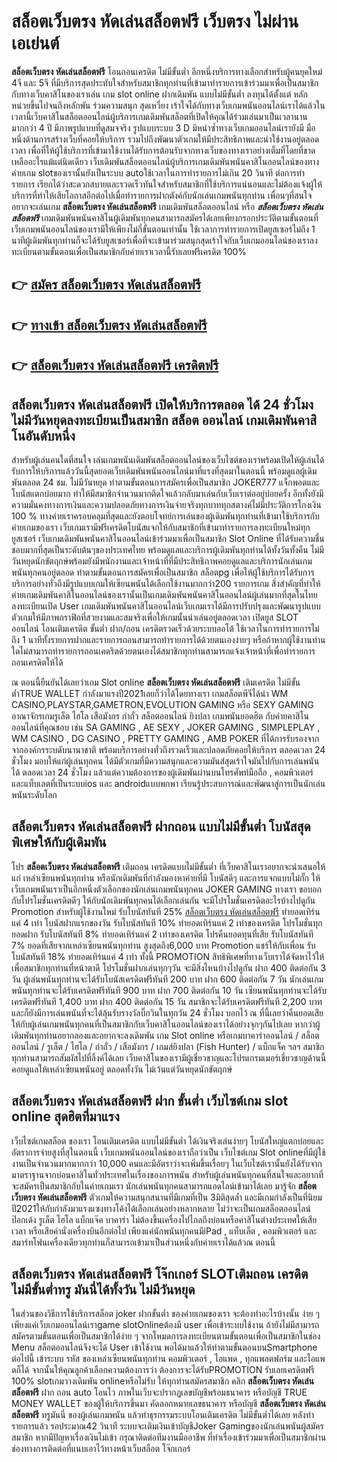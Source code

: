 # สล็อตเว็บตรง หัดเล่นสล็อตฟรี  เว็บตรง ไม่ผ่านเอเย่นต์

**สล็อตเว็บตรง หัดเล่นสล็อตฟรี** โอนถอนเครดิต ไม่มีขั้นต่ำ  อีกหนึ่งบริการทางเลือกสำหรับผู้คนยุคใหม่ 4จี และ 5จี ที่มีบริการสุดประทับใจสำหรับสมาชิกทุกท่านที่เข้ามาทำรายการเข้าร่วมมาเพื่อเป็นสมาชิกกับทางเว็บคาสิโนของเราเล่น เกม slot online ฝากเดิมพัน แบบไม่มีขั้นต่ำ ลงทุนได้ตั้งแต่ หลักหน่วยขึ้นไปจนถึงหลักพัน ร่วมความสนุก สุดเหวี่ยง เร้าใจได้กับทางเว็บเกมพนันออนไลน์เราได้แล้วในเวลานี้เว็บคาสิโนสล็อตออนไลน์ผู้บริการเกมเดิมพันสล็อตที่เปิดให้คุณได้ร่วมเล่นมาเป็นเวลานานมากกว่า 4 ปี มีภาพรูปแบบที่ดูสมจจริง รูปแบบระบบ 3 D
มิหนำซ้ำทางเว็บเกมออนไลน์เรายังมี มือหนึ่งด้านการสร้างเว็บที่คอยให้บริการ  รวมไปถึงพัฒนาตัวเกมให้มีประสิทธิภาพและน่าใช้งานอยู่ตลอดเวลา เพื่อที่ให้ผู้ใช้บริการที่เข้ามาใช้งานได้รับการต้อนรับจากทางเว็บของทางเราอย่างเต็มที่โดยที่ขาดเหลืออะไรแม้แต่นิดเดียว เว็บเดิมพันสล็อตออนไลน์ผู้บริการเกมเดิมพันพนันคาสิโนออนไลน์ของทางค่ายเกม slotของเรานั้นยังเป็นระบบ autoใช้เวลาในการทำรายการไม่เกิน 20 วินาที ต่อการทำรายการ เรียกได้ว่าสะดวกสบายและรวดเร็วทันใจสำหรับสมาชิกที่ใช้บริการแน่นอนและไม่ต้องแจ้งผู้ให้บริการที่ทำให้เสียโอกาสอีกต่อไปเมื่อทำรายการฝากตังค์กับนักเล่นเกมพนันทุกท่าน
เพื่อนๆที่สนใจอยากจะเล่นเกม **สล็อตเว็บตรง หัดเล่นสล็อตฟรี** เกมเดิมพันสล็อตออนไลน์ หรือ ***สล็อตเว็บตรง หัดเล่นสล็อตฟรี*** เกมเดิมพันพนันคาสิโนผู้เดิมพันทุกคนสามารถสมัครได้เลยเพียงกรอกประวัติตามขั้นตอนที่เว็บเกมพนันออนไลน์ของเรามีให้เพียงไม่กี่ขั้นตอนเท่านั้น ใช้เวลาการทำรายการเปิดยูสเซอร์ไม่ถึง 1 นาทีผู้เดิมพันทุกท่านก็จะได้รับยูสเซอร์เพื่อที่จะเข้ามาร่วมสนุกสุดเร้าใจกับเว็บเกมออนไลน์ของเราลงทะเบียนตามขั้นตอนเพื่อเป็นสมาชิกกับค่ายเราเวลานี้รับเลยฟรีเครดิต 100%

## 👉 [สมัคร สล็อตเว็บตรง หัดเล่นสล็อตฟรี](https://archa888.com/)
## 👉 [ทางเข้า สล็อตเว็บตรง หัดเล่นสล็อตฟรี](https://archa888.com/)
## 👉 [สล็อตเว็บตรง หัดเล่นสล็อตฟรี เครดิตฟรี](https://archa888.com/)

## สล็อตเว็บตรง หัดเล่นสล็อตฟรี เปิดให้บริการตลอด ได้ 24 ชั่วโมง ไม่มีวันหยุดลงทะเบียนเป็นสมาชิก สล็อต ออนไลน์ เกมเดิมพันคาสิโนอันดับหนึ่ง

สำหรับผู้เล่นคนใดที่สนใจ เล่นเกมพนันเดิมพันสล็อตออนไลน์ของเว็บไซต์ของเราพร้อมเปิดให้ผู้เล่นได้รับการให้บริการแล้ววันนี้สุดยอดเว็บเดิมพันพนันออนไลน์มาที่แรงที่สุดมาในตอนนี้ พร้อมดูแลผู้เดิมพันตลอด 24 ชม. ไม่มีวันหยุด ทำตามขั้นตอนการสมัครเพื่อเป็นสมาชิก JOKER777 แจ็กพอตและโบนัสแตกบ่อยมาก ทำให้มีสมาชิกจำนวนมากติดใจแล้วกลับมาเล่นกับเว็บเราต่ออยู่บ่อยครั้ง อีกทั้งยังมีความมั่นคงทางการเงินและความปลอดภัยทางการเงินจ่ายจริงทุกบาททุกสตางค์ไม่มีประวัติการโกงเงิน 100 % ทางค่ายเราครอบคลุมที่สุดและยังตอบโจทย์การเล่นของผู้เดิมพันทุกท่านที่เข้ามาใช้บริการกับค่ายเกมของเรา
เว็บเกมเรามีฟรีเครดิตโบนัสแจกให้กับสมาชิกที่เข้ามาทำรายการลงทะเบียนใหม่ทุกยูสเซอร์ เว็บเกมเดิมพันพนันคาสิโนออนไลน์เข้าร่วมมาเพื่อเป็นสมาชิก Slot Online ที่ได้รับความชื่นชอบมากที่สุดเป็นระดับต้นๆของประเทศไทย พร้อมดูแลและบริการผู้เดิมพันทุกท่านได้ทั้งวันทั้งคืน ไม่มีวันหยุดนักขัตฤกษ์พร้อมยังมีพนักงานและเจ้าหน้าที่ที่มีประสิทธิภาพคอยดูแลและบริการนักเล่นเกมพนันทุกคนอยู่ตลอด ทำตามขั้นตอนการสมัครเพื่อเป็นสมาชิก สล็อตpg เพื่อให้ผู้ใช้บริการได้รับการบริการอย่างทั่วถึงมีรูปแบบเกมให้เซียนพนันได้เลือกใช้งานมากกว่า200 รายการเกม
สิ่งสำคัญที่ทำให้ค่ายเกมเดิมพันคาสิโนออนไลน์ของเรานั้นเป็นเกมเดิมพันพนันคาสิโนออนไลน์ผู้เล่นมากที่สุดในไทย ลงทะเบียนเปิด User  เกมเดิมพันพนันคาสิโนออนไลน์เว็บเกมเราได้มีการปรับปรุงและพัฒนารูปแบบตัวเกมให้มีภาพกราฟิกที่สวยงามและสมจริงเพื่อให้เกมนั้นน่าเล่นอยู่ตลอดเวลา เปิดยูส SLOT ออนไลน์ โอนเติมเครดิต ขั้นต่ำ ฝาก/ถอน เครดิตรวดเร็วด้วยระบบออโต้ ใช้เวลาในการทำรายการไม่ถึง 1 นาทีทั้งรายการฝากและรายการถอนสามารถทำรายการได้ด้วยตนเองง่ายๆ หรือถ้าหากผู้ใช้งานท่านใดไม่สามารถทำรายการถอนเคดริตด้วยตนเองได้สมาชิกทุกท่านสามารถแจ้งเจ้าหน้าที่เพื่อทำรายการถอนเครดิตให้ได้

ณ ตอนนี้ยืนยันได้เลยว่าเกม Slot online **สล็อตเว็บตรง หัดเล่นสล็อตฟรี** เติมเครดิต ไม่มีขั้นต่ำTRUE WALLET กำลังมาแรงปี2021เลยก็ว่าได้โดยทางเรา เกมสล็อตพีจีได้นำ  WM CASINO,PLAYSTAR,GAMETRON,EVOLUTION GAMING หรือ SEXY GAMING อาณาจักรเกมรูเล็ต ไฮโล เสือมังกร กำถั่ว สล็อตออนไลน์ ยิงปลา เกมพนันยอดฮิต กับค่ายคาสิโนออนไลน์ที่คุณชอบ เช่น SA GAMING , AE SEXY , JOKER GAMING , SIMPLEPLAY , WM CASINO , DG CASINO , PRETTY GAMING , AMB POKER  ที่ได้การรับรองจากจากองค์กรระบดับนานาชาติ พร้อมบริการอย่างทั่วถึงรวดเร็วและปลอดภัยคอยให้บริการ ตลอดเวลา 24 ชั่วโมง มอบให้แก่ผู้เล่นทุกคน ได้มีตัวเกมที่มีความสนุกและความมันส์สุดเร้าใจมันไปกับการเล่นพนัน ได้ ตลอดเวลา 24 ชั่วโมง แล้วแต่ความต้องการของผู้เดิมพันผ่านบนโทรศัพท์มือถือ , คอมพิวเตอร์ และแท็บเลตที่เป็นระบบios และ androidแบบพกพา เรียนรู้ประสบการณ์และพัฒนาสู่การเป็นนักเล่นพนันระดับโลก

## สล็อตเว็บตรง หัดเล่นสล็อตฟรี ฝากถอน แบบไม่มีขั้นต่ำ โบนัสสุดพิเศษให้กับผู้เดิมพัน

โปร **สล็อตเว็บตรง หัดเล่นสล็อตฟรี** เติมถอน เครดิตแบบไม่มีขั้นต่ำ ที่เว็บคาสิโนเราอยากจะนำเสนอให้แก่  เหล่าเซียนพนันทุกท่าน หรือนักเดิมพันที่กำลังมองหาค่ายที่มี โบนัสดีๆ และการแจกแบบไม่กั๊ก ให้เว็บเกมพนันเราเป็นอีกหนึ่งตัวเลือกของนักเล่นเกมพนันทุกคน JOKER GAMING ทางเรา ขอบอกกับโปรโมชั่นเครดิตดีๆ ให้กับนักเดิมพันทุกคนได้เลือกเล่นกัน จะมีโปรโมชั่นเครดิตอะไรบ้างไปดูกัน
 Promotion สำหรับผู้ใช้งานใหม่ รับโบนัสทันที 25% [สล็อตเว็บตรง หัดเล่นสล็อตฟรี](https://archa888.com/) ทำยอดเทิร์นแค่ 4 เท่า
โบนัสฝากแรกของวัน รับโบนัสทันที 10% ทำยอดเทิร์นแค่ 2 เท่าของเครดิต
โปรโมชั่นทุกยอดฝาก รับโบนัสทันที 8% ทำยอดเทิร์นแค่ 2 เท่าของเครดิต
โปรคืนยอดทุนที่เสีย รับโบนัสทันที 7% ยอดที่เสียจากเหล่าเซียนพนันทุกท่าน สูงสุดถึง6,000 บาท
 Promotion แชร์ให้กับเพื่อน รับโบนัสทันที 18% ทำยอดเทิร์นแค่ 4 เท่า
ทั้งนี้ PROMOTION สิทธิพิเศษที่ทางเว็บเราได้จัดหาไว้ให้เพื่อสมาชิกทุกท่านที่หน้าตาดี โปรโมชั่นฝากเล่นทุกๆวัน จะมีสิ่งไหนบ้างไปดูกัน
ฝาก 400 ติดต่อกัน 3 วัน ผู้เล่นพนันทุกท่านจะได้รับโบนัสเครดิตฟรีทันที 200 บาท
ฝาก 600 ติดต่อกัน 7 วัน นักเล่นเกมพนันทุกท่านจะได้รับเครดิตฟรีทันที 900 บาท
ฝาก 700 ติดต่อกัน 10 วัน เซียนพนันทุกท่านจะได้รับเครดิตฟรีทันที 1,400 บาท
ฝาก 400 ติดต่อกัน 15 วัน สมาชิกจะได้รับเครดิตฟรีทันที 2,200 บาท
และก็ยังมีการเล่นพนันที่จะได้ลุ้นรับรางวัลบิ๊กวินในทุกวัน 24 ชั่วโมง บอกไว้ ณ ที่นี้เลยว่าคืนยอดเสียให้กับผู้เล่นเกมพนันทุกคนที่เป็นสมาชิกกับเว็บคาสิโนออนไลน์ของเราได้อย่างจุกๆกันไปเลย หากว่าผู้เดิมพันทุกท่านอยากลองและอยากจะลงเดิมพัน เกม Slot online หรือเกมบาคาร่าออนไลน์ / สล็อตออนไลน์ / รูเล็ต / ไฮโล / กำถั่ว / เสือมังกร / เกมส์ยิงปลา (Fish Hunter) / แบ็กแจ็ค ฯลฯ สมาชิกทุกท่านสามารถสัมผัสไปที่ลิ้งค์ได้เลย เว็บคาสิโนของเรามีผู้เชี่ยวชาญและโปรแกรมเมอร์เชี่ยวชาญด้านนี้คอยดูแลให้เหล่าเซียนพนันอยู่ ตลอดทั้งวัน ไม่เว้นแต่วันหยุดนักขัตฤกษ์

## สล็อตเว็บตรง หัดเล่นสล็อตฟรี ฝาก ขั้นต่ำ  เว็บไซต์เกม slot online สุดฮิตที่มาแรง

เว็บไซต์เกมสล็อต ของเรา โอนเติมเครดิต แบบไม่มีขั้นต่ำ ได้เงินจริงเล่นง่ายๆ โบนัสใหญ่แตกบ่อยและอัตราการจ่ายสูงที่สุในตอนนี้ เว็บเกมพนันออนไลน์ของเราถือว่าเป็น เว็บไซต์เกม Slot onlineที่มีผู้ใช้งานเป็นจำนวนมากมากกว่า 10,000 คนและมีอัตราว่าจะเพิ่มขึ้นเรื่อยๆ ในเว็บไซต์เรานั้นยังได้รับจากมาตราฐานจากบ่อนคาสิโนทั่วประเทศในเรื่องของการพนัน สำหรับผู้เล่นพนันทุกคนที่สนใจและอยากที่จะสมัครเป็นสมาชิกกับในค่ายเกมเรา นักเล่นพนันทุกคนสามารถแอดไลน์เข้ามาได้เลย
	มารู้จัก **สล็อตเว็บตรง หัดเล่นสล็อตฟรี** ตัวเกมให้ความสนุกสนานที่มีเกมที่เป็น 3มิติสุดล้ำ และมีเกมกำลังเป็นที่นิยมปี2021ให้กับกำลังมาแรงแซงทางโค้งได้เลือกเล่นอย่างหลากหลาย  ไม่ว่าจะเป็นเกมสล็อตออนไลน์ ป๊อกเด้ง รูเล็ต ไฮโล แบ็กแจ๊ค บาคาร่า ไม่ต้องขึ้นเครื่องไปไกลถึงบ่อนหรือคาสิโนต่างประเทศให้เสียเวลา หรือเสียค่านั่งเครื่องบินอีกต่อไป เพียงแค่นักพนันทุกคนมีiPad , แท็บเล็ต , คอมพิวเตอร์ และสมาร์ทโฟนเครื่องเดียวทุกท่านก็สามารถเข้ามาเป็นส่วนหนึ่งกับค่ายเราได้แล้วณ ตอนนี้

## สล็อตเว็บตรง หัดเล่นสล็อตฟรี โจ๊กเกอร์ SLOTเติมถอน เครดิตไม่มีขั้นต่ำทรู มันนี่ได้ทั้งวัน ไม่มีวันหยุด

ในส่วนของวิธีการใช้บริการสล็อต joker ฝากขั้นต่ำ ของค่ายเกมของเรา จะต้องทำอะไรบ้างนั้น ง่าย ๆ เพียงแค่เว็บเกมออนไลน์เราgame slotOnlineต้องมี user เพื่อเข้าระบบใช้งาน ถ้ายังไม่มีสามารถสมัครตามขั้นตอนเพื่อเป็นสมาชิกได้ง่าย ๆ จากโหมดการลงทะเบียนตามขั้นตอนเพื่อเป็นสมาชิกในช่อง Menu สล็อตออนไลน์จึงจะได้ User เข้าใช้งาน พอได้มาแล้วให้ทำตามขั้นตอนบนSmartphone ต่อไปนี้
เข้าระบบ รหัส  ของเหล่าเซียนพนันทุกท่าน คอมพิวเตอร์ , ไอแพด , ทุกแพลตฟอร์ม และไอแพดก็ได้
จากนั้นให้คุณลูกค้าเลือกความต้องการว่า ต้องการจะได้รับPROMOTION รับเลยเครดิตฟรี 100% slotเกมวางเดิมพัน onlineหรือไม่รับ
ให้ทุกท่านสมัครสมาชิก คลิก **สล็อตเว็บตรง หัดเล่นสล็อตฟรี** ฝาก ถอน auto โอนไว ภาพในเว็บจะปรากฏเลขบัญชีพร้อมธนาคาร หรือบัญชี TRUE MONEY WALLET ของผู้ให้บริการขึ้นมา
คัดลอกหมายเลขธนาคาร หรือบัญชี **สล็อตเว็บตรง หัดเล่นสล็อตฟรี** ทรูมันนี่ ของผู้เล่นเกมพนัน แล้วทำธุรกรรมระบบโอนเติมเครดิต ไม่มีขั้นต่ำได้เลย
หลังทำรายการแล้ว รอประมาณ42 วินาที ระบบจะเติมเงินเข้าบัญชีJoker Gamingของนักเล่นพนันผู้สมัครสมาชิก
หากมีปัญหาเรื่องเงินไม่เข้า กรุณาติดต่อทีมงานมืออาชีพ ที่ทำเรื่องเข้าร่วมมาเพื่อเป็นสมาชิกผ่านช่องทางการติดต่อที่แนบเอาไว้ทางหน้าเว็บสล็อต โจ๊กเกอร์


